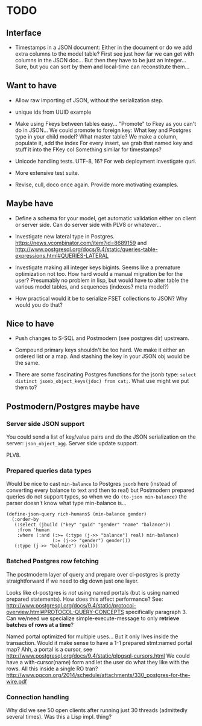 TODO
====

## Interface

* Timestamps in a JSON document: Either in the document or do we add
  extra columns to the model table?  First see just how far we can get
  with columns in the JSON doc...  But then they have to be just an
  integer...  Sure, but you can sort by them and local-time can
  reconstitute them...

## Want to have

* Allow raw importing of JSON, without the serialization step.

* unique ids from UUID example

* Make using Fkeys between tables easy...  "Promote" to Fkey as you
  can't do in JSON...  We could promote to foreign key: What key and
  Postgres type in your child model?  What master table?  We make a
  column, populate it, add the index For every insert, we grab that
  named key and stuff it into the FKey col Something similar for
  timestamps?

* Unicode handling tests.  UTF-8, 16?  For web deployment investigate
  quri.

* More extensive test suite.

* Revise, cull, doco once again.  Provide more motivating examples.

## Maybe have

* Define a schema for your model, get automatic validation either on
  client or server side.  Can do server side with PLV8 or whatever...

* Investigate new lateral type in Postgres.
  https://news.ycombinator.com/item?id=8689159 and
  http://www.postgresql.org/docs/9.4/static/queries-table-expressions.html#QUERIES-LATERAL

* Investigate making all integer keys bigints.  Seems like a premature
  optimization not too.  How hard would a manual migration be for the
  user?  Presumably no problem in lisp, but would have to alter table
  the various model tables, and sequences (indexes?  meta model?)

* How practical would it be to serialize FSET collections to JSON?
  Why would you do that?

## Nice to have

* Push changes to S-SQL and Postmodern (see postgres dir) upstream.

* Compound primary keys shouldn't be too hard. We make it either an
  ordered list or a map.  And stashing the key in your JSON obj would
  be the same.

* There are some fascinating Postgres functions for the jsonb type:
  `select distinct jsonb_object_keys(jdoc) from cat;`.  What use
  might we put them to?

## Postmodern/Postgres maybe have

### Server side JSON support

You could send a list of key/value pairs and do the JSON serialization
on the server: `json_object_agg`.  Server side update support.

PLV8.

### Prepared queries data types

Would be nice to cast `min-balance` to Postgres `jsonb` here (instead
of converting every balance to text and then to real) but Postmodern
prepared queries do not support types, so when we do `(to-json
min-balance)` the parser doesn't know what type min-balance is...

```common-lisp
(define-json-query rich-humans$ (min-balance gender)
  (:order-by
   (:select (jbuild ("key" "guid" "gender" "name" "balance"))
    :from 'human
    :where (:and (:>= (:type (j->> "balance") real) min-balance)
                 (:= (j->> "gender") gender)))
   (:type (j->> "balance") real)))
```

###  Batched Postgres row fetching

The postmodern layer of query and prepare over cl-postgres is pretty
straightforward if we need to dig down just one layer.

Looks like cl-postgres is *not* using named portals (but is using
named prepared statements).  How does this affect performance?  See:
http://www.postgresql.org/docs/9.4/static/protocol-overview.html#PROTOCOL-QUERY-CONCEPTS
specifically paragraph 3.  Can we/need we specialize
simple-execute-message to only **retrieve batches of rows at a time**?

Named portal optimized for multiple uses...  But it only lives inside the
transaction.  Would it make sense to have a 1-1 prepared stmt:named portal
map?  Ahh, a portal is a cursor, see
http://www.postgresql.org/docs/9.4/static/plpgsql-cursors.html
We could have a with-cursor(name) form and let the user
do what they like with the rows.  All this inside a single RO
tran?  http://www.pgcon.org/2014/schedule/attachments/330_postgres-for-the-wire.pdf

### Connection handling

Why did we see 50 open clients after running just 30 threads
(admittedly several times).  Was this a Lisp impl. thing?
